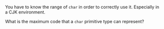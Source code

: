 You have to know the range of `char` in order to correctly use it. Especially in a CJK environment.

What is the maximum code that a `char` primitive type can represent?